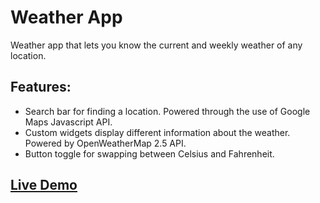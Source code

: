 # Weather App
Weather app that lets you know the current and weekly weather of any location.

## Features:
- Search bar for finding a location. Powered through the use of Google Maps Javascript API.
- Custom widgets display different information about the weather. Powered by OpenWeatherMap 2.5 API.
- Button toggle for swapping between Celsius and Fahrenheit.

## [Live Demo](https://jonathan-z49.github.io/weather-app/)
